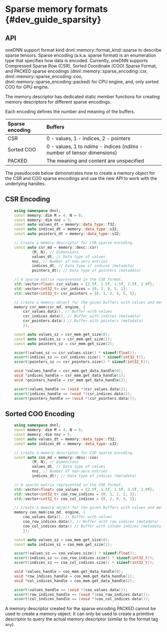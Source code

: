 Sparse memory formats {#dev_guide_sparsity}
===========================================

## API

oneDNN support format kind dnnl::memory::format_kind::sparse to describe sparse tensors.
Sparse encoding (a.k.a. sparse format) is an enumeration type that specifies
how data is encoded. Currently, oneDNN supports Compressed Sparse Row (CSR),
Sorted Coordinate (COO) Sparse Format, and PACKED sparse encodings
(dnnl::memory::sparse_encoding::csr, dnnl::memory::sparse_encoding::coo,
dnnl::memory::sparse_encoding::packed) for CPU engine, and, only sorted
COO for GPU engine.

The memory descriptor has dedicated static member functions for creating memory
descriptors for different sparse encodings.

Each encoding defines the number and meaning of the buffers.

| Sparse encoding | Buffers                                                                    |
|:----------------|:---------------------------------------------------------------------------|
| CSR             | 0 - values, 1 - indices, 2 - pointers                                      |
| Sorted COO      | 0 - values, 1 to *ndims* - indices (*ndims* - number of tensor dimensions) |
| PACKED          | The meaning and content are unspecified                                    |

The pseudocode below demonstrates how to create a memory object
for the CSR and COO sparse encodings and use the new API to work with the
underlying handles.

## CSR Encoding

~~~cpp
    using namespace dnnl;
    const memory::dim M = 4, N = 6;
    const memory::dim nnz = 5;
    const auto values_dt = memory::data_type::f32;
    const auto indices_dt = memory::data_type::s32;
    const auto pointers_dt = memory::data_type::s32;

    // Create a memory descriptor for CSR sparse encoding.
    const auto csr_md = memory::desc::csr(
            {M, N}, // Dimensions
            values_dt, // Data type of values
            nnz, // Number of non-zero entries
            indices_dt, // Data type of indices (metadata)
            pointers_dt); // Data type of pointers (metadata)

    // A sparse matrix represented in the CSR format.
    std::vector<float> csr_values = {2.5f, 1.5f, 1.5f, 2.5f, 2.0f};
    std::vector<int32_t> csr_indices = {0, 2, 0, 5, 1};
    std::vector<int32_t> csr_pointers = {0, 1, 2, 4, 5, 5};

    // Create a memory object for the given buffers with values and metadata.
    memory csr_mem(csr_md, engine, {
        csr_values.data(), // Buffer with values
        csr_indices.data(), // Buffer with indices (metadata)
        csr_pointers.data() // Buffer with pointers (metadata)
        });

    const auto values_sz = csr_mem.get_size(0);
    const auto indices_sz = csr_mem.get_size(1);
    const auto pointers_sz = csr_mem.get_size(2);

    assert(values_sz == csr_values.size() * sizeof(float));
    assert(indices_sz == csr_indices.size() * sizeof(int32_t));
    assert(pointers_sz == csr_pointers.size() * sizeof(int32_t));

    void *values_handle = csr_mem.get_data_handle(0);
    void *indices_handle = csr_mem.get_data_handle(1);
    void *pointers_handle = csr_mem.get_data_handle(2);

    assert(values_handle == (void *)csr_values.data());
    assert(indices_handle == (void *)csr_indices.data());
    assert(pointers_handle == (void *)csr_pointers.data());
~~~

## Sorted COO Encoding

~~~cpp
    using namespace dnnl;
    const memory::dim M = 4, N = 6;
    const memory::dim nnz = 5;
    const auto values_dt = memory::data_type::f32;
    const auto indices_dt = memory::data_type::s32;

    // Create a memory descriptor for COO sparse encoding.
    const auto coo_md = memory::desc::coo(
            {M, N}, // Dimensions
            values_dt, // Data type of values
            nnz, // Number of non-zero entries
            indices_dt); // Data type of indices (metadata)

    // A sparse matrix represented in the COO format.
    std::vector<float> coo_values = {2.5f, 1.5f, 1.5f, 2.5f, 2.0f};
    std::vector<int32_t> coo_row_indices = {0, 1, 2, 2, 3};
    std::vector<int32_t> coo_col_indices = {0, 2, 0, 5, 1};

    // Create a memory object for the given buffers with values and metadata.
    memory coo_mem(coo_md, engine, {
        coo_values.data(), // Buffer with values
        coo_row_indices.data(), // Buffer with row indices (metadata)
        coo_col_indices.data() // Buffer with column indices (metadata)
        });

    const auto values_sz = coo_mem.get_size(0);
    const auto indices_sz = coo_mem.get_size(1);

    assert(values_sz == coo_values.size() * sizeof(float));
    assert(indices_sz == coo_row_indices.size() * sizeof(int32_t));
    assert(indices_sz == coo_col_indices.size() * sizeof(int32_t));

    void *values_handle = coo_mem.get_data_handle(0);
    void *row_indices_handle = coo_mem.get_data_handle(1);
    void *col_indices_handle = coo_mem.get_data_handle(2);

    assert(values_handle == (void *)coo_values.data());
    assert(row_indices_handle == (void *)coo_row_indices.data());
    assert(col_indices_handle == (void *)coo_col_indices.data());
~~~

A memory descriptor created for the sparse encoding PACKED cannot
be used to create a memory object. It can only be used to create
a primitive descriptor to query the actual memory descriptor
(similar to the format tag `any`).
